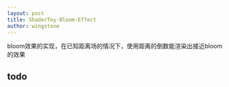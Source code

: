 ```yaml
---
layout: post
title: ShaderToy-Bloom-Effect
author: wingstone
---
```


 bloom效果的实现，在已知距离场的情况下，使用距离的倒数能渲染出接近bloom的效果

 ## todo